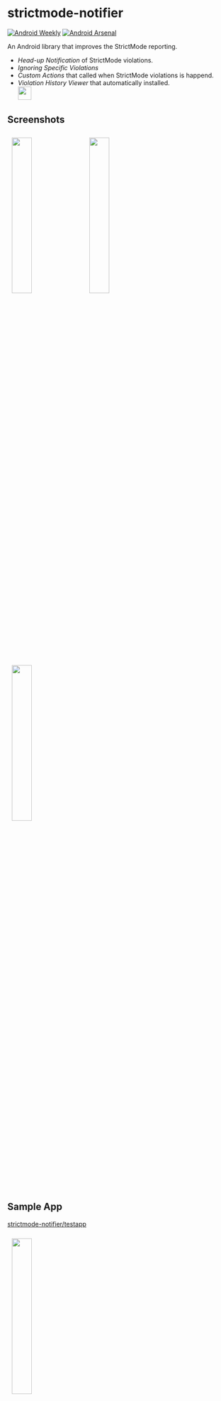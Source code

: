 # strictmode-notifier
[![Android Weekly](http://img.shields.io/badge/Android%20Weekly-%23200-2CB3E5.svg?style=flat)](http://androidweekly.net/issues/issue-200)
[![Android Arsenal](https://img.shields.io/badge/Android%20Arsenal-strictmode--notifier-green.svg?style=true)](https://android-arsenal.com/details/1/3405)

An Android library that improves the StrictMode reporting.

- *Head-up Notification* of StrictMode violations.
- *Ignoring Specific Violations*
- *Custom Actions* that called when StrictMode violations is happend.
- *Violation History Viewer* that automatically installed. <br> <img src="/library/src/main/res/drawable-xxxhdpi/strictmode_notifier_ic_launcher.png" width="30"/>

## Screenshots
<img src="assets/notification.png" width="30%" hspace="10" vspace="10"/>
<img src="assets/detail.png" width="30%" hspace="10" vspace="10"/>
<img src="assets/list.png" width="30%" hspace="10" vspace="10"/>

## Sample App
[strictmode-notifier/testapp](https://github.com/nshmura/strictmode-notifier/tree/master/testapp)

<img src="assets/video.gif" width="30%" hspace="10" vspace="10"><br>

## About StrictMode
- [StrictMode for Runtime Analysis on Android](https://medium.com/google-developers/strictmode-for-runtime-analysis-on-android-f8d0a2c5667e#.elffd4gi1)
- [StrictMode for enforcing best practices at runtime](https://www.youtube.com/watch?v=BxTfwT7mkB4)

## Getting started

In your `build.gradle`:

```gradle
 repositories {
    jcenter()
 }

 dependencies {
    debugImplementation 'com.nshmura:strictmode-notifier:0.9.3'
 }
```

In your `Application` class:

```java
public class ExampleApplication extends Application {

  @Override public void onCreate() {
    super.onCreate();
    
    if (BuildConfig.DEBUG) {
      //setup this library
      StrictModeNotifier.install(this);

      //setup StrictMode.
      // 
      // penaltyLog() should be called for strictmode-notifier
      //
      new Handler().post(new Runnable() {
        @Override public void run() {
          StrictMode.ThreadPolicy threadPolicy = new StrictMode.ThreadPolicy.Builder()
              .detectAll()
              .permitDiskReads()
              .permitDiskWrites()
              .penaltyLog() // Must!
              .build();
          StrictMode.setThreadPolicy(threadPolicy);

          StrictMode.VmPolicy vmPolicy = new StrictMode.VmPolicy.Builder()
              .detectAll()
              .penaltyLog() // Must!
              .build();
          StrictMode.setVmPolicy(vmPolicy);
        }
      });
    }
  }
}
```

## How does it work?
1. `strictmode-notifier` starts `logcat`  command in backgound thread, and infinitely reads the log from `logcat`.
2. If StrictMode violation is happend, error logs is outputed.
3. `strictmode-notifier` reads that log via `logcat`, and shows a notification of the violation.

## Customizing

### How to ignore specific violations

```java
StrictModeNotifier
    .install(context)
    .setIgnoreAction(new IgnoreAction() {
      @Override public boolean ignore(StrictModeViolation violation) {
        // ex) ignore LEAKED_CLOSABLE_OBJECTS that contains android.foo.bar in stacktrace.
        return violation.violationType == ViolationType.LEAKED_CLOSABLE_OBJECTS
            && violation.getStacktraceText().contains("android.foo.bar");
      }
    });
```

### How to add custom actions

```java
StrictModeNotifier
    .install(context)
    .addCustomAction(new CustomAction() {
      @Override public void onViolation(StrictModeViolation violation) {
        //ex) Send messages into Slack
      }
    });
```

### How to disable Headup Notification

```java
StrictModeNotifier
    .install(context)
    .setHeadupEnabled(false);
```

### How to enable debug mode of strictmode-notifier

```java
StrictModeNotifier
    .install(context)
    .setDebugMode(true);
```

## Todo
Parsing following violations
- ActivityLeaks
- LeakedRegistrationObjects
- LeakedSqlLiteObjects

## Thanks
Inspired by [square/leakcanary](https://github.com/square/leakcanary)

## License
```
Copyright (C) 2016 nshmura

Licensed under the Apache License, Version 2.0 (the "License");
you may not use this file except in compliance with the License.
You may obtain a copy of the License at

http://www.apache.org/licenses/LICENSE-2.0

Unless required by applicable law or agreed to in writing, software
distributed under the License is distributed on an "AS IS" BASIS,
WITHOUT WARRANTIES OR CONDITIONS OF ANY KIND, either express or implied.
See the License for the specific language governing permissions and
limitations under the License.
```
